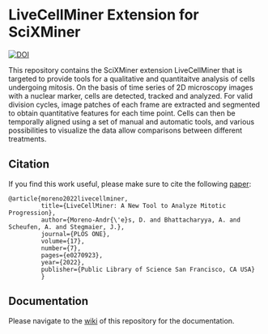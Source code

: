 # LiveCellMiner Extension for SciXMiner 
[![DOI](https://zenodo.org/badge/269630703.svg)](https://zenodo.org/badge/latestdoi/269630703)

This repository contains the SciXMiner extension LiveCellMiner that is targeted to provide tools for a qualitative and quantitaitve analysis of cells undergoing mitosis. On the basis of time series of 2D microscopy images with a nuclear marker, cells are detected, tracked and analyzed. For valid division cycles, image patches of each frame are extracted and segmented to obtain quantitative features for each time point. Cells can then be temporally aligned using a set of manual and automatic tools, and various possibilities to visualize the data allow comparisons between different treatments.

## Citation
If you find this work useful, please make sure to cite the following [paper](https://journals.plos.org/plosone/article?id=10.1371/journal.pone.0270923): 

    @article{moreno2022livecellminer,
             title={LiveCellMiner: A New Tool to Analyze Mitotic Progression},
             author={Moreno-Andr{\'e}s, D. and Bhattacharyya, A. and Scheufen, A. and Stegmaier, J.},
             journal={PLOS ONE},
             volume={17},
             number={7},
             pages={e0270923},
             year={2022},
             publisher={Public Library of Science San Francisco, CA USA}
             }

## Documentation
Please navigate to the [wiki](https://github.com/stegmaierj/LiveCellMiner/wiki) of this repository for the documentation.
